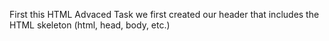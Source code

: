 First this HTML Advaced Task we first created our header that includes the HTML skeleton (html, head, body, etc.)